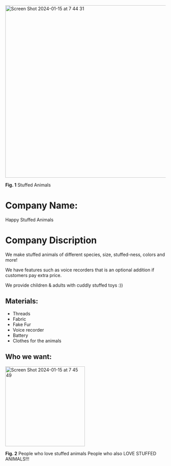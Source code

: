 <img width="540" alt="Screen Shot 2024-01-15 at 7 44 31" src="https://github.com/Yuiko-tsr/unit-3/assets/134657923/5c7e22c7-dfaa-47b2-bbfb-58a62c093888">

**Fig. 1** Stuffed Animals

# Company Name:
Happy Stuffed Animals 

# Company Discription
We make stuffed animals of different species, size, stuffed-ness, colors and more! 

We have features such as voice recorders that is an optional addition if customers pay extra price.

We provide children & adults with cuddly stuffed toys :))

## Materials:
* Threads
* Fabric
* Fake Fur
* Voice recorder
* Battery
* Clothes for the animals

## Who we want:
<img width="250" alt="Screen Shot 2024-01-15 at 7 45 49" src="https://github.com/Yuiko-tsr/unit-3/assets/134657923/e838252a-c323-42de-857a-c570e64d28c9">

**Fig. 2** People who love stuffed animals
People who also LOVE STUFFED ANIMALS!!!
